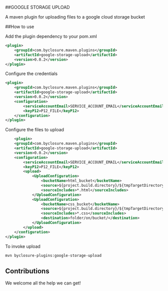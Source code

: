##GOOGLE STORAGE UPLOAD

A maven plugin for uploading files to a google cloud storage bucket

##How to use

Add the plugin dependency to your pom.xml

```xml
<plugin>
	<groupId>com.byclosure.maven.plugins</groupId>
	<artifactId>google-storage-upload</artifactId>
	<version>0.0.2</version>
</plugin>
```

Configure the credentials
```xml
<plugin>
	<groupId>com.byclosure.maven.plugins</groupId>
	<artifactId>google-storage-upload</artifactId>
	<version>0.0.2</version>
	<configuration>
		<serviceAccountEmail>SERVICE_ACCOUNT_EMAIL</serviceAccountEmail>
		<keyP12>P12_FILE</keyP12>
	</configuration>
</plugin>
````

Configure the files to upload
```xml
	<plugin>
	<groupId>com.byclosure.maven.plugins</groupId>
	<artifactId>google-storage-upload</artifactId>
	<version>0.0.2</version>
	<configuration>
		<serviceAccountEmail>SERVICE_ACCOUNT_EMAIL</serviceAccountEmail>
		<keyP12>P12_FILE</keyP12>
		<upload>
			<UploadConfiguration>
				<bucketName>html_bucket</bucketName>
				<source>${project.build.directory}/${tmpTargetDirectory}</source>
				<sourceIncludes>*.html</sourceIncludes>
			</UploadConfiguration>
			<UploadConfiguration>
				<bucketName>css_bucket</bucketName>
				<source>${project.build.directory}/${tmpTargetDirectory}</source>
				<sourceIncludes>*.css</sourceIncludes>
				<destination>folder/on/bucket/</destination>
			</UploadConfiguration>
		</upload>
	</configuration>
</plugin>
```

To invoke upload
```bash
mvn byclosure-plugins:google-storage-upload
```


## Contributions

We welcome all the help we can get!